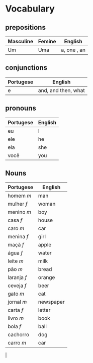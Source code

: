 # Vocabulary

## prepositions

| Masculine | Femine | English |
| ---- | ----- | ----------- |
| Um | Uma | a, one , an |

## conjunctions

| Portugese                | English                  |
| ------------------------ | ------------------------ |
| e | and, and then, what |

## pronouns

| Portugese                | English                  |
| ------------------------ | ------------------------ |
| eu | I |
| ele | he |
| ela | she |
| você | you |

## Nouns

| Portugese | English |
| --------- | -------- |
| homem _m_ | man |
| mulher _f_ | woman |
| menino _m_ | boy |
| casa _f_ | house |
| caro _m_ | car |
| menina _f_ | girl |
| maçã _f_ | apple |
| água _f_| water |
| leite _m_ | milk |
| pão _m_ | bread |
| laranja _f_ | orange |
| ceveja _f_ | beer |
| gato _m_ | cat |
| jornal _m_ | newspaper |
| carta _f_ | letter |
| livro _m_ | book |
| bola _f_ | ball |
| cachorro | dog |
| carro _m_ | car |
|

